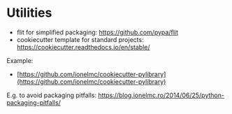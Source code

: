 # Utilities

* flit for simplified packaging: https://github.com/pypa/flit
* cookiecutter template for standard projects: https://cookiecutter.readthedocs.io/en/stable/


Example:

* [https://github.com/ionelmc/cookiecutter-pylibrary](https://github.com/ionelmc/cookiecutter-pylibrary)

E.g. to avoid packaging pitfalls: https://blog.ionelmc.ro/2014/06/25/python-packaging-pitfalls/